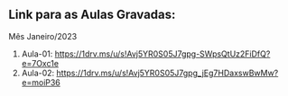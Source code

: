## Link para as Aulas Gravadas:

Mês Janeiro/2023

1. Aula-01: https://1drv.ms/u/s!Avj5YR0S05J7gpg-SWpsQtUz2FiDfQ?e=7Oxc1e  
2. Aula-02: https://1drv.ms/u/s!Avj5YR0S05J7gpg_jEg7HDaxswBwMw?e=moiP36  